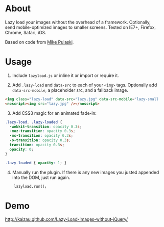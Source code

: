 # About

Lazy load your images without the overhead of a framework. Optionally, send mobile-optimized images to smaller screens. Tested on IE7+, Firefox, Chrome, Safari, iOS.

Based on code from [Mike Pulaski](http://www.mikepulaski.com/code/2012/06/29/lazy-load-images-without-external-libraries/).

# Usage

1) Include `lazyload.js` or inline it or import or require it.

2) Add `.lazy-load` and `data-src` to each of your `<img>` tags. Optionally add `data-src-mobile`, a placeholder src, and a fallback image.

```html
<img class="lazy-load" data-src="lazy.jpg" data-src-mobile="lazy-small.jpg" src="blank.gif" />
<noscript><img src="lazy.jpg" /></noscript>
```

3) Add CSS3 magic for an animated fade-in:

```css
.lazy-load, .lazy-loaded {
  -webkit-transition: opacity 0.3s;
  -moz-transition: opacity 0.3s;
  -ms-transition: opacity 0.3s;
  -o-transition: opacity 0.3s;
  transition: opacity 0.3s;
  opacity: 0;
}

.lazy-loaded { opacity: 1; }
```

4) Manually run the plugin. If there is any new images you justed appended into the DOM, just run again.

```
    lazyload.run();
```
# Demo

http://kaizau.github.com/Lazy-Load-Images-without-jQuery/
